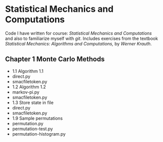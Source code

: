 # Statistical Mechanics and Computations
Code I have written for course: *Statistical Mechanics and Computations*
 and also to familiarize myself with _git_. Includes exercises from the textbook
*Statistical Mechanics: Algorithms and Computations,* by *Werner Krauth*.

## Chapter 1 Monte Carlo Methods

* 1.1 Algorithm 1.1
 * direct.py
 * smacfiletoken.py
* 1.2 Algorithm 1.2
 * markov-pi.py
 * smacfiletoken.py
* 1.3 Store state in file
 * direct.py
 * smacfiletoken.py
* 1.9 Sample permutations
 *  permutation.py
 * permutation-test.py
 * permutation-histogram.py
          


